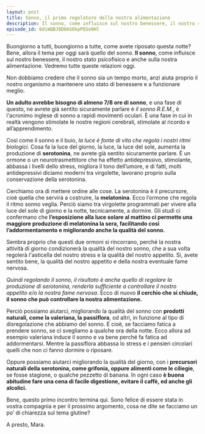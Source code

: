 ```yaml
---
layout: post
title: Sonno, il primo regolatore della nostra alimentazione
description: Il sonno, come influisce sul nostro benessere, il nostro stato psicofisico e anche sulla nostra alimentazione
episode_id: 6diWQBJ9D0AS8kpPEGoOHl
---
```


Buongiorno a tutti, buongiorno a tutte, come avete riposato questa notte? Bene, allora il tema per oggi sarà quello del sonno. **Il sonno**, come influisce sul nostro benessere, il nostro stato psicofisico e anche sulla nostra alimentazione. Vedremo tutte queste relazioni oggi.

Non dobbiamo credere che il sonno sia un tempo morto, anzi aiuta proprio il nostro organismo a mantenere uno stato di benessere e a funzionare meglio.

**Un adulto avrebbe bisogno di almeno 7/8 ore di sonno**, e una fase di questo, ne avrete già sentito sicuramente parlare è *il sonno R.E.M.*, è l'acronimo inglese di sonno a rapidi movimenti oculari. È una fase in cui in realtà vengono stimolate le nostre regioni cerebrali, stimolate al ricordo e all’apprendimento.

Così come il sonno e il buio, *la luce è fonte di vita che regola i nostri ritmi biologici*. Cosa fa la luce del giorno, la luce, la luce del sole, aumenta la produzione di **serotonina**, ne avrete già sentito sicuramente parlare. È un ormone o un neurotrasmettitore che ha effetto antidepressivo, stimolante, abbassa i livelli dello stress, migliora il tono dell’umore, e di fatti, molti antidepressivi diciamo moderni tra virgolette, lavorano proprio sulla conservazione della serotonina.

Cerchiamo ora di mettere ordine alle cose. La serotonina è il precursore, cioè quella che servirà a costruire, la **melatonina**. Ecco l’ormone che regola il ritmo sonno veglia. Perciò siamo tra virgolette programmati per vivere alla luce del sole di giorno e la notte, tecnicamente, a dormire. Gli studi ci confermano che **l’esposizione alla luce solare al mattino ci permette una maggiore produzione di melatonina la sera, facilitando così l’addormentamento e migliorando anche la qualità del sonno.**

Sembra proprio che questi due ormoni si rincorrano, perché la nostra attività di giorno condizionerà la qualità del nostro sonno, che a sua volta regolerà l'asticella del nostro stress e la qualità del nostro appetito. Si, avete sentito bene, la qualità del nostro appetito e della nostra eventuale fame nervosa.

*Quindi regolando il sonno, il risultato è anche quello di regolare la produzione di serotonina, renderla sufficiente a controllare il nostro appetito e/o la nostra fame nervosa.* Ecco di nuovo **il cerchio che si chiude, il sonno che può controllare la nostra alimentazione.**

Perciò possiamo aiutarci, migliorando la qualità del sonno con **prodotti naturali, come la valeriana, la passiflora**, od altri, in funzione al tipo di disregolazione che abbiamo del sonno. E cioè, se facciamo fatica a prendere sonno, se ci svegliamo a qualche ora della notte. Ecco allora ad esempio valeriana induce il sonno e va bene perché fa fatica ad addormentarsi. Mentre la passiflora abbassa lo stress e i pensieri circolari quelli che non ci fanno dormire o riposare.

Oppure possiamo aiutarci migliorando la qualità del giorno, con i **precursori naturali della serotonina, come grifonia, oppure alimenti come le ciliegie**, se fosse stagione, o qualche pezzetto di banana. In ogni caso **è buona abitudine fare una cena di facile digestione, evitare il caffè, ed anche gli alcolici.**

Bene, questo primo incontro termina qui. Sono felice di essere stata in vostra compagnia e per il prossimo argomento, cosa ne dite se facciamo un po’ di chiarezza sul tema glutine?

A presto,
Mara.